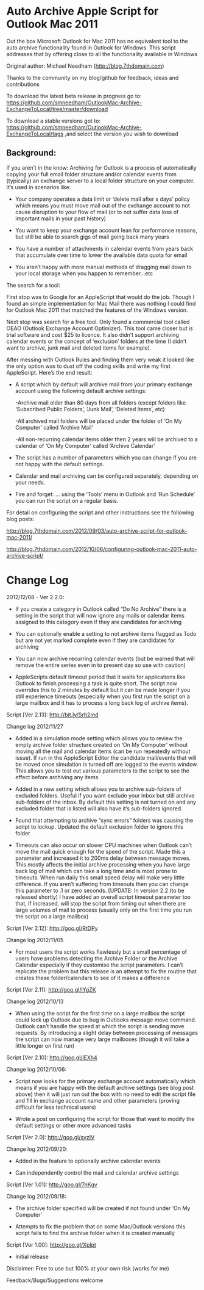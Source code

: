 Auto Archive Apple Script for Outlook Mac 2011
==============================================

Out the box Microsoft Outlook for Mac 2011 has no equivalent tool to the auto archive functionality found in Outlook for Windows. This script addresses that by offering close to all the functionality available in Windows

Original author: Michael Needham (http://blog.7thdomain.com)

Thanks to the community on my blog/github for feedback, ideas and contributions 


To download the latest beta release in progress go to: https://github.com/smneedham/OutlookMac-Archive-ExchangeToLocal/tree/master/download

To download a stable versions got to: https://github.com/smneedham/OutlookMac-Archive-ExchangeToLocal/tags  ,and select the version you wish to download   



Background:
----------
If you aren’t in the know: Archiving for Outlook is a process of automatically copying your full email folder structure and/or calendar events from (typically) an exchange server to a local folder structure on your computer. It’s used in scenarios like:

- Your company operates a data limit or ‘delete mail after x days’ policy which means you must move mail out of the exchange account to not cause disruption to your flow of mail (or to not suffer data loss of important mails in your past history)

- You want to keep your exchange account lean for performance reasons, but still be able to search gigs of mail going back many years

- You have a number of attachments in calendar events from years back that accumulate over time to lower the available data quota for email

- You aren’t happy with more manual methods of dragging mail down to your local storage when you happen to remember…etc

The search for a tool:

First stop was to Google for an AppleScript that would do the job. Though I found an simple implementation for Mac Mail there was nothing I could find for Outlook Mac 2011 that matched the features of the Windows version.

Next stop was search for a free tool. Only found a commercial tool called OEAO (Outlook Exchange Account Optimizer). This tool came closer but is trial software and cost $25 to licence. It also didn’t support archiving calendar events or the concept of ‘exclusion’ folders at the time (I didn’t want to archive, junk mail and deleted items for example).

After messing with Outlook Rules and finding them very weak it looked like the only option was to dust off the coding skills and write my first AppleScript. Here’s the end result:

- A script which by default will archive mail from your primary exchange account using the following default archive settings:

  -Archive mail older than 80 days from all folders (except folders like ‘Subscribed Public Folders’, ‘Junk Mail’, ‘Deleted Items’, etc)
  
  -All archived mail folders will be placed under the folder of ‘On My Computer’ called ’Archive Mail’
  
  -All non-recurring calendar items older then 2 years will be archived to a calendar of ‘On My Computer’ called ‘Archive Calendar’

- The script has a number of parameters which you can change if you are not happy with the default settings.  

- Calendar and mail archiving can be configured separately, depending on your needs.

- Fire and forget: … using the ‘Tools’ menu in Outlook and ‘Run Schedule’ you can run the script on a regular basis.

For detail on configuring the script and other instructions see the following blog posts:

http://blog.7thdomain.com/2012/09/03/auto-archive-script-for-outlook-mac-2011/

http://blog.7thdomain.com/2012/10/06/configuring-outlook-mac-2011-auto-archive-script/

Change Log
==========

2012/12/08 - Ver 2.2.0: 

- If you create a category in Outlook called “Do No Archive” there is a setting in the script that will now ignore any mails or calendar items assigned to this category even if they are candidates for archiving

- You can optionally enable a setting to not archive items flagged as Todo but are not yet marked complete even if they are candidates for archiving

- You can now archive recurring calendar events (but be warned that will remove the entire series even in to present day so use with caution)

- AppleScripts default timeout period that it waits for applications like Outlook to finish processing a task is quite short. The script now overrides this to 2 minutes by default but it can be made longer if you still experience timeouts (especially when you first run the script on a large mailbox and it has to process a long back log of archive items).

 

Script [Ver 2.13]: http://bit.ly/Srh2md

Change log 2012/11/27

- Added in a simulation mode setting which allows you to review the empty archive folder structure created on ‘On My Computer’ without moving all the mail and calendar items (can be run repeatedly without issue). If run in the AppleScript Editor the candidate mail/events that will be moved once simulation is turned off are logged to the events window. This allows you to test out various parameters to the script to see the effect before archiving any items.

- Added in a new setting which allows you to archive sub-folders of excluded folders. Useful if you want exclude your inbox but still archive sub-folders of the inbox. By default this setting is not turned on and any excluded folder that is listed will also have it’s sub-folders ignored.

- Found that attempting to archive “sync errors” folders was causing the script to lockup. Updated the default exclusion folder to ignore this folder

- Timeouts can also occur on slower CPU machines when Outlook can’t move the mail quick enough for the speed of the script. Made this a parameter and increased it to 200ms delay between message moves. This mostly affects the initial archive processing when you have large back log of mail which can take a long time and is most prone to timeouts. When run daily this small speed delay will make very little difference. If you aren’t suffering from timeouts then you can change this parameter to .1 or zero seconds. [UPDATE:  In version 2.2 (to be released shortly) I have added an overall script timeout parameter too that, if increased, will stop the script from timing out when there are large volumes of mail to process (usually only on the first time you run the script on a large mailbox)


Script [Ver 2.12]: http://goo.gl/RtDPy

Change log 2012/11/05

- For most users the script works flawlessly but a small percentage of users have problems detecting the Archive Folder or the Archive Calendar especially if they customise the script parameters. I can’t replicate the problem but this release is an attempt to fix the routine that creates these folder/calendars to see of it makes a difference


Script [Ver 2.11]: http://goo.gl/lYgZK

Change log 2012/10/13

- When using the script for the first time on a large mailbox the script could lock up Outlook due to bug in Outlooks message move command. Outlook can’t handle the speed at which the script is sending move requests. By introducing a slight delay between processing of messages the script can now manage very large mailboxes (though it will take a little longer on first run)


Script [Ver 2.10]: http://goo.gl/lEXh4

Change log 2012/10/06:

- Script now looks for the primary exchange account automatically which means if you are happy with the default archive settings (see blog post above) then it will just run out the box with no need to edit the script file and fill in exchange account name and other parameters (proving difficult for less technical users)

- Wrote a post on configuring the script for those that want to modify the default settings or other more advanced tasks


Script [Ver 2.0]: http://goo.gl/syzIV

Change log 2012/09/20:

- Added in the feature to optionally archive calendar events

- Can independently control the mail and calendar archive settings


Script [Ver 1.01]: http://goo.gl/7nKgv

Change log 2012/09/18:

- The archive folder specified will be created if not found under ‘On My Computer’

- Attempts to fix the problem that on some Mac/Outlook versions this script fails to find the archive folder when it is created manually


Script [Ver 1.00]: http://goo.gl/Xplpt 

- Initial release


Disclaimer: Free to use but 100% at your own risk (works for me)

Feedback/Bugs/Suggestions welcome


